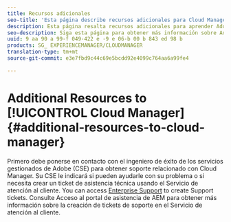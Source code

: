 ```yaml
---
title: Recursos adicionales
seo-title: 'Esta página describe recursos adicionales para Cloud Manager. '
description: Esta página resalta recursos adicionales para aprender Adobe AEM Cloud Manager.
seo-description: Siga esta página para obtener más información sobre Adobe AEM Cloud Manager.
uuid: 9 aa 90 a 99-f 049-422 e -9 e 06-b 00 b 843 ed 98 b
products: SG_ EXPERIENCEMANAGER/CLOUDMANAGER
translation-type: tm+mt
source-git-commit: e3e7fbd9c44c69e5bcdd92e4099c764aa6a99fe4

---
```



# Additional Resources to [!UICONTROL Cloud Manager]{#additional-resources-to-cloud-manager}

Primero debe ponerse en contacto con el ingeniero de éxito de los servicios gestionados de Adobe (CSE) para obtener soporte relacionado con Cloud Manager.
Su CSE le indicará si pueden ayudarle con su problema o si necesita crear un ticket de asistencia técnica usando el Servicio de atención al cliente.
You can access [Enterprise Support](https://helpx.adobe.com/contact/enterprise-support.ec.html) to create Support tickets. Consulte Acceso al portal de asistencia de AEM para obtener más información sobre la creación de tickets de soporte en el Servicio de atención al cliente.

